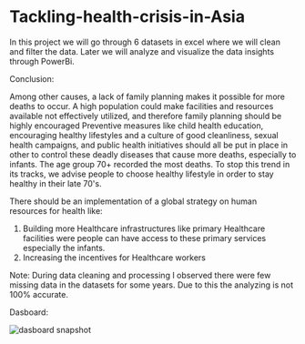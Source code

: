 # Tackling-health-crisis-in-Asia
In this project we will go through 6 datasets in excel where we will clean and filter the data. Later we will analyze and visualize the data insights through PowerBi.

Conclusion:

Among other causes, a lack of family planning makes it possible for more deaths to occur. A high population could make facilities and resources available not effectively utilized, and therefore family planning should be highly encouraged
Preventive measures like child health education, encouraging healthy lifestyles and a culture of good cleanliness, sexual health campaigns, and public health initiatives should all be put in place in other to control these deadly diseases that cause more deaths, especially to infants.
The age group 70+ recorded the most deaths. To stop this trend in its tracks, we advise people to choose healthy lifestyle in order to stay healthy in their late 70's.


There should be an implementation of a global strategy on human resources for health like:
1. Building more Healthcare infrastructures like primary Healthcare facilities were people can have access to these  primary services especially the infants.
2. Increasing the incentives for Healthcare workers


Note: During data cleaning and processing I observed there were few missing data in the datasets for some years. Due to this the analyzing is not 100% accurate. 


Dasboard:

![dasboard snapshot](https://github.com/Akash7142/Tackling-health-crisis-in-Asia/assets/131694327/f25a0def-2e6a-4285-b7f4-ccf7074b13c1)
